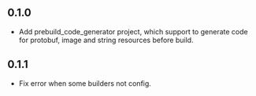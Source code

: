## 0.1.0

* Add prebuild_code_generator project, which support to generate code for protobuf, image and string resources before build.

## 0.1.1

* Fix error when some builders not config.